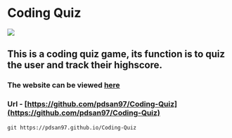 # Coding Quiz

![](https://i.imgur.com/1gowDNc.png)

## This is a coding quiz game, its function is to quiz the user and track their highscore.

### The website can be viewed [here](https://pdsan97.github.io/Coding-Quiz)

### Url - [https://github.com/pdsan97/Coding-Quiz](https://github.com/pdsan97/Coding-Quiz)


```
git https://pdsan97.github.io/Coding-Quiz
```
